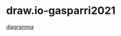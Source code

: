 # draw.io-gasparri2021
[diagramma](https://viewer.diagrams.net/?highlight=0000ff&edit=_blank&layers=1&nav=1&title=Untitled%20Diagram.drawio#Uhttps%3A%2F%2Fraw.githubusercontent.com%2FSancho98%2Fdraw.io-gasparri2021%2Fmain%2FUntitled%2520Diagram.drawio)
